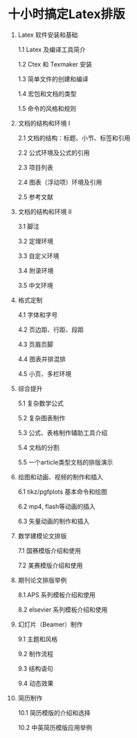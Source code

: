# 十小时搞定Latex排版

1. Latex 软件安装和基础

      1.1 Latex 及编译工具简介
   
      1.2 Ctex 和 Texmaker 安装
   
      1.3 简单文件的创建和编译
   
      1.4 宏包和文档的类型
   
      1.5 命令的风格和规则

2. 文档的结构和环境 I

      2.1 文档的结构：标题、小节、标签和引用
   
      2.2 公式环境及公式的引用
   
      2.3 项目列表
   
      2.4 图表（浮动项）环境及引用
   
      2.5 参考文献

3. 文档的结构和环境 II

      3.1 脚注
   
      3.2 定理环境
   
      3.3 自定义环境
   
      3.4 附录环境
   
      3.5 中文环境

4. 格式定制

      4.1 字体和字号
   
      4.2 页边距、行距、段距
   
      4.3 页眉页脚
   
      4.4 图表并排混排
   
      4.5 小页、多栏环境

5. 综合提升

      5.1 复杂数学公式
   
      5.2 复杂图表制作
   
      5.3 公式、表格制作辅助工具介绍
   
      5.4 文档的分割
   
      5.5 一个article类型文档的排版演示
   
   
6. 绘图和动画、视频的制作和插入

      6.1 tikz/pgfplots 基本命令和绘图
   
      6.2 mp4, flash等动画的插入
   
      6.3 矢量动画的制作和插入

7. 数学建模论文排版

      7.1 国赛模版介绍和使用
   
      7.2 美赛模版介绍和使用

8. 期刊论文排版举例

      8.1 APS 系列模板介绍和使用
   
      8.2 elsevier 系列模板介绍和使用

9. 幻灯片（Beamer）制作

      9.1 主题和风格
   
      9.2 制作流程
   
      9.3 结构语句
   
      9.4 动态效果

10. 简历制作

      10.1 简历模版的介绍和选择
  
      10.2 中英简历模版应用举例

